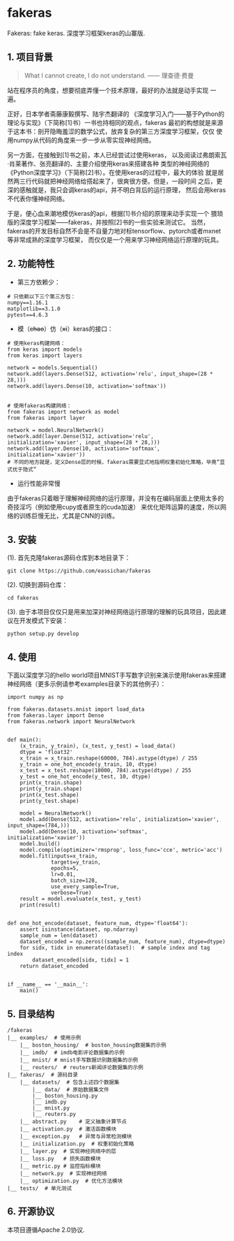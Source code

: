 # fakeras
Fakeras: fake keras.
深度学习框架keras的山寨版.


## 1. 项目背景
> What I cannot create, I do not understand.  —— 理查德·费曼

站在程序员的角度，想要彻底弄懂一个技术原理，最好的办法就是动手实现
一遍。

正好，日本学者斋藤康毅撰写、陆宇杰翻译的
《深度学习入门——基于Python的理论与实现》（下简称[1]书）一书也持相同的观点，fakeras
最初的构想就是来源于这本书：剖开隐晦羞涩的数学公式，放弃复杂的第三方深度学习框架，仅仅
使用numpy从代码的角度来一步一步从零实现神经网络。

另一方面，在接触到[1]书之前，本人已经尝试过使用keras，
以及阅读过弗朗索瓦·肖莱著作、张亮翻译的、主要介绍使用keras来搭建各种
类型的神经网络的《Python深度学习》（下简称[2]书）。在使用keras的过程中，最大的体验
就是居然两三行代码就把神经网络给搭起来了，很爽很方便。但是，一段时间
之后，更深的感触就是，我只会调keras的api，并不明白背后的运行原理，
然后会用keras不代表你懂神经网络。

于是，便心血来潮地模仿keras的api，根据[1]书介绍的原理来动手实现一个
猥琐版的深度学习框架——fakeras，并按照[2]书的一些实验来测试它。
当然，fakeras的开发目标自然不会是不自量力地对标tensorflow、pytorch或者mxnet等非常成熟的深度学习框架，
而仅仅是一个用来学习神经网络运行原理的玩具。



## 2. 功能特性
- 第三方依赖少：
```
# 只依赖以下三个第三方包：
numpy==1.16.1
matplotlib==3.1.0
pytest==4.6.3
```
- 模（~~chao~~）仿（~~xi~~）keras的接口：
```
# 使用keras构建网络：
from keras import models
from keras import layers

network = models.Sequential()
network.add(layers.Dense(512, activation='relu', input_shape=(28 * 28,)))
network.add(layers.Dense(10, activation='softmax'))


# 使用fakeras构建网络：
from fakeras import network as model
from fakeras import layer

network = model.NeuralNetwork()
network.add(layer.Dense(512, activation='relu', initialization='xavier', input_shape=(28 * 28,)))
network.add(layer.Dense(10, activation='softmax', initialization='xavier'))
# 不同的地方就是，定义Dense层的时候，fakeras需要显式地指明权重初始化策略，毕竟“显式优于隐式”
```

- 运行性能非常慢

由于fakeras只着眼于理解神经网络的运行原理，并没有在编码层面上使用太多的奇技淫巧（例如使用cupy或者原生的cuda加速）
来优化矩阵运算的速度，所以网络的训练巨慢无比，尤其是CNN的训练。


## 3. 安装
(1). 首先克隆fakeras源码仓库到本地目录下：
```
git clone https://github.com/eassichan/fakeras
```

(2). 切换到源码仓库：
```
cd fakeras
```

(3). 由于本项目仅仅只是用来加深对神经网络运行原理的理解的玩具项目，因此建议在开发模式下安装：
```
python setup.py develop
```


## 4. 使用
下面以深度学习的hello world项目MNIST手写数字识别来演示使用fakeras来搭建神经网络（更多示例请参考examples目录下的其他例子）：
```
import numpy as np

from fakeras.datasets.mnist import load_data
from fakeras.layer import Dense
from fakeras.network import NeuralNetwork


def main():
    (x_train, y_train), (x_test, y_test) = load_data()
    dtype = 'float32'
    x_train = x_train.reshape(60000, 784).astype(dtype) / 255
    y_train = one_hot_encode(y_train, 10, dtype)
    x_test = x_test.reshape(10000, 784).astype(dtype) / 255
    y_test = one_hot_encode(y_test, 10, dtype)
    print(x_train.shape)
    print(y_train.shape)
    print(x_test.shape)
    print(y_test.shape)

    model = NeuralNetwork()
    model.add(Dense(512, activation='relu', initialization='xavier', input_shape=(784,)))
    model.add(Dense(10, activation='softmax', initialization='xavier'))
    model.build()
    model.compile(optimizer='rmsprop', loss_func='cce', metric='acc')
    model.fit(inputs=x_train,
              targets=y_train,
              epochs=5,
              lr=0.01,
              batch_size=128,
              use_every_sample=True,
              verbose=True)
    result = model.evaluate(x_test, y_test)
    print(result)


def one_hot_encode(dataset, feature_num, dtype='float64'):
    assert isinstance(dataset, np.ndarray)
    sample_num = len(dataset)
    dataset_encoded = np.zeros((sample_num, feature_num), dtype=dtype)
    for sidx, tidx in enumerate(dataset):  # sample index and tag index
        dataset_encoded[sidx, tidx] = 1
    return dataset_encoded


if __name__ == '__main__':
    main()
```


## 5. 目录结构
```
/fakeras
|__ examples/  # 使用示例
    |__ boston_housing/  # boston_housing数据集的示例
    |__ imdb/  # imdb电影评论数据集的示例
    |__ mnist/ # mnist手写数据识别数据集的示例
    |__ reuters/  # reuters新闻评论数据集的示例
|__ fakeras/  # 源码目录
    |__ datasets/  # 包含上述四个数据集
        |__ data/  # 原始数据集文件
        |__ boston_housing.py
        |__ imdb.py
        |__ mnist.py
        |__ reuters.py
    |__ abstract.py    # 定义抽象计算节点
    |__ activation.py  # 激活函数模块
    |__ exception.py   # 异常与异常检测模块
    |__ initialization.py  # 权重初始化策略
    |__ layer.py  # 实现神经网络中的层
    |__ loss.py   # 损失函数模块
    |__ metric.py # 监控指标模块
    |__ network.py  # 实现神经网络
    |__ optimization.py  # 优化方法模块
|__ tests/  # 单元测试
```


## 6. 开源协议
本项目遵循Apache 2.0协议.
